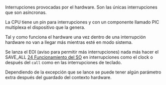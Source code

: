 Interrupciones provocadas por el hardware. Son las únicas interrupciones que son asíncronas.

La CPU tiene un pin para interrupciones y con un componente llamado PIC multiplexa el dispositivo que la genera.

Tal y como funciona el hardware una vez dentro de una interrupción hardware no van a llegar más mientras esté en modo sistema.

Se lanza el EOI (aviso para permitir más interrupciones) nada más hacer el SAVE_ALL [24 Funcionamiento del SO](24%20Funcionamiento%20del%20SO.md) en interrupciones como el clock o después del `call` como en las interrupciones de teclado.

Dependiendo de la excepción que se lance se puede tener algún parámetro extra después del guardado del contexto hardware.